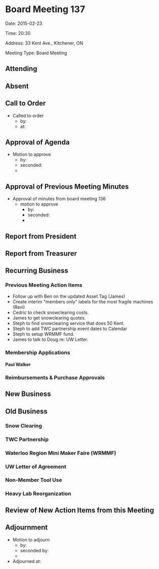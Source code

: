 # Board Meeting 137

Date: 2015-02-23

Time: 20:30

Address: 33 Kent Ave., Kitchener, ON

Meeting Type: Board Meeting

## Attending

## Absent

## Call to Order
* Called to order
    * by: 
    * at: 

## Approval of Agenda
* Motion to approve
    * by: 
    * seconded: 
    * 

## Approval of Previous Meeting Minutes
* Approval of minutes from board meeting 136
    * motion to approve
        * by: 
        * seconded: 
        * 

## Report from President

## Report from Treasurer

## Recurring Business

### Previous Meeting Action Items
* Follow up with Ben on the updated Asset Tag (James)
* Create interim "members only" labels for the most fragile machines (Ravi)
* Cedric to check snowclearing costs.
* James to get snowclearing quotes.
* Steph to find snowclearing service that does 50 Kent.
* Steph to add TWC partnership event dates to Calendar
* Steph to setup WRMMF fund.
* James to talk to Doug re: UW Letter.

### Membership Applications

#### Paul Walker

### Reimbursements & Purchase Approvals

## New Business

## Old Business

### Snow Clearing

### TWC Partnership

### Waterloo Region Mini Maker Faire (WRMMF)

### UW Letter of Agreement

### Non-Member Tool Use

### Heavy Lab Reorganization

## Review of New Action Items from this Meeting

## Adjournment
* Motion to adjourn
    * by: 
    * seconded by: 
    * 
* Adjourned at: 
